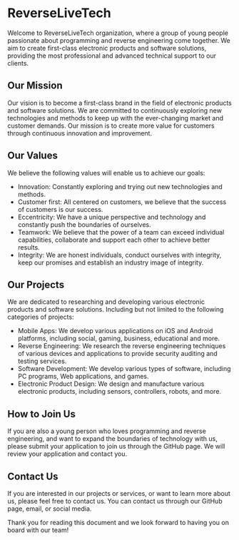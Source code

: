 # ReverseLiveTech

Welcome to ReverseLiveTech organization, where a group of young people passionate about programming and reverse engineering come together. We aim to create first-class electronic products and software solutions, providing the most professional and advanced technical support to our clients.

## Our Mission

Our vision is to become a first-class brand in the field of electronic products and software solutions. We are committed to continuously exploring new technologies and methods to keep up with the ever-changing market and customer demands. Our mission is to create more value for customers through continuous innovation and improvement.

## Our Values

We believe the following values will enable us to achieve our goals:

- Innovation: Constantly exploring and trying out new technologies and methods.
- Customer first: All centered on customers, we believe that the success of customers is our success.
- Eccentricity: We have a unique perspective and technology and constantly push the boundaries of ourselves.
- Teamwork: We believe that the power of a team can exceed individual capabilities, collaborate and support each other to achieve better results.
- Integrity: We are honest individuals, conduct ourselves with integrity, keep our promises and establish an industry image of integrity.

## Our Projects

We are dedicated to researching and developing various electronic products and software solutions. Including but not limited to the following categories of projects:

- Mobile Apps: We develop various applications on iOS and Android platforms, including social, gaming, business, educational and more.
- Reverse Engineering: We research the reverse engineering techniques of various devices and applications to provide security auditing and testing services.
- Software Development: We develop various types of software, including PC programs, Web applications, and games.
- Electronic Product Design: We design and manufacture various electronic products, including sensors, controllers, robots, and more.

## How to Join Us

If you are also a young person who loves programming and reverse engineering, and want to expand the boundaries of technology with us, please submit your application to join us through the GitHub page. We will review your application and contact you.

## Contact Us

If you are interested in our projects or services, or want to learn more about us, please feel free to contact us. You can contact us through our GitHub page, email, or social media.

Thank you for reading this document and we look forward to having you on board with our team!
